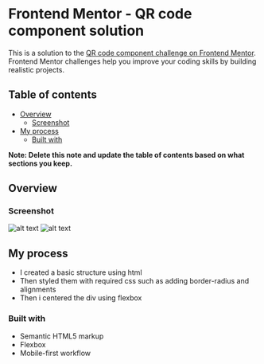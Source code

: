 # Frontend Mentor - QR code component solution

This is a solution to the [QR code component challenge on Frontend Mentor](https://www.frontendmentor.io/challenges/qr-code-component-iux_sIO_H). Frontend Mentor challenges help you improve your coding skills by building realistic projects. 

## Table of contents

- [Overview](#overview)
  - [Screenshot](#screenshot)
- [My process](#my-process)
  - [Built with](#built-with)

**Note: Delete this note and update the table of contents based on what sections you keep.**

## Overview

### Screenshot

![alt text](image.png)
![alt text](image-1.png)




## My process
- I created a basic structure using html
- Then styled them with required css such as adding border-radius and alignments
- Then i centered the div using flexbox

### Built with

- Semantic HTML5 markup
- Flexbox
- Mobile-first workflow



